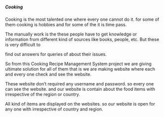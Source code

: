 <h5>Cooking</h5>




Cooking is the most talented one where every one cannot do it. for some of them cooking is hobbies and for some of the it is time pass.


The manually work is the these people have to get knowledge or information from different kind of sources like books, people, etc. But these is very difficult to 


find out answers for queries of about their issues.


So from this Cooking Recipe Management System project we are giving ultimate solution for all of them that is we are making website where each and every one check and see the website.


These website don’t required any username and password. so every one can see the website. and our website is contain about the food items with irrespective of the region or country.


All kind of items are displayed on the websites. so our website is open for any one with irrespective of country and region.


